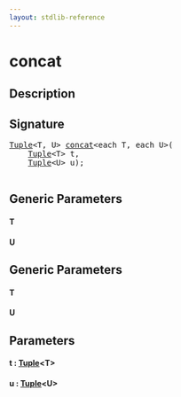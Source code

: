 ```yaml
---
layout: stdlib-reference
---
```


# concat

## Description





## Signature 

<pre>
<a href="/stdlib-reference/types/Tuple/index" class="code_type">Tuple</a>&lt;<span class="code_type">T</span>, U&gt; <a href="/stdlib-reference/global-decls/concat">concat</a>&lt;<span class="code_keyword">each</span> <span class="code_type">T</span>, <span class="code_keyword">each</span> U&gt;(
    <a href="/stdlib-reference/types/Tuple/index" class="code_type">Tuple</a>&lt;<span class="code_type">T</span>&gt; <span class='code_param'>t</span>,
    <a href="/stdlib-reference/types/Tuple/index" class="code_type">Tuple</a>&lt;U&gt; <span class='code_param'>u</span>);

</pre>

## Generic Parameters

#### T
#### U

## Generic Parameters

#### T
#### U

## Parameters

#### t  : [Tuple](/stdlib-reference/types/Tuple/index)\<T\>
#### u  : [Tuple](/stdlib-reference/types/Tuple/index)\<U\>

